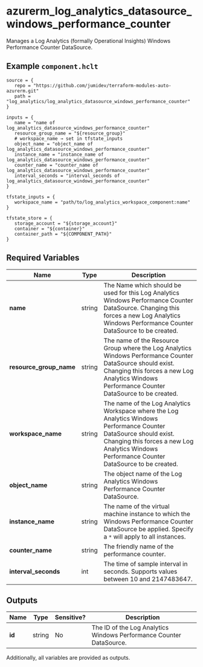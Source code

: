 # azurerm_log_analytics_datasource_windows_performance_counter

Manages a Log Analytics (formally Operational Insights) Windows Performance Counter DataSource.

## Example `component.hclt`

```hcl
source = {
   repo = "https://github.com/jumidev/terraform-modules-auto-azurerm.git"   
   path = "log_analytics/log_analytics_datasource_windows_performance_counter"   
}

inputs = {
   name = "name of log_analytics_datasource_windows_performance_counter"   
   resource_group_name = "${resource_group}"   
   # workspace_name → set in tfstate_inputs
   object_name = "object_name of log_analytics_datasource_windows_performance_counter"   
   instance_name = "instance_name of log_analytics_datasource_windows_performance_counter"   
   counter_name = "counter_name of log_analytics_datasource_windows_performance_counter"   
   interval_seconds = "interval_seconds of log_analytics_datasource_windows_performance_counter"   
}

tfstate_inputs = {
   workspace_name = "path/to/log_analytics_workspace_component:name"   
}

tfstate_store = {
   storage_account = "${storage_account}"   
   container = "${container}"   
   container_path = "${COMPONENT_PATH}"   
}

```

## Required Variables

| Name | Type |  Description |
| ---- | --------- |  ----------- |
| **name** | string |  The Name which should be used for this Log Analytics Windows Performance Counter DataSource. Changing this forces a new Log Analytics Windows Performance Counter DataSource to be created. | 
| **resource_group_name** | string |  The name of the Resource Group where the Log Analytics Windows Performance Counter DataSource should exist. Changing this forces a new Log Analytics Windows Performance Counter DataSource to be created. | 
| **workspace_name** | string |  The name of the Log Analytics Workspace where the Log Analytics Windows Performance Counter DataSource should exist. Changing this forces a new Log Analytics Windows Performance Counter DataSource to be created. | 
| **object_name** | string |  The object name of the Log Analytics Windows Performance Counter DataSource. | 
| **instance_name** | string |  The name of the virtual machine instance to which the Windows Performance Counter DataSource be applied. Specify a `*` will apply to all instances. | 
| **counter_name** | string |  The friendly name of the performance counter. | 
| **interval_seconds** | int |  The time of sample interval in seconds. Supports values between 10 and 2147483647. | 



## Outputs

| Name | Type | Sensitive? | Description |
| ---- | ---- | --------- | --------- |
| **id** | string | No  | The ID of the Log Analytics Windows Performance Counter DataSource. | 

Additionally, all variables are provided as outputs.
